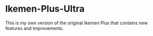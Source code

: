 # Ikemen-Plus-Ultra
This is my own version of the original Ikemen Plus that contains new features and improvements.
